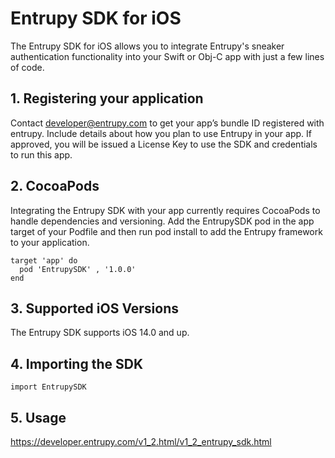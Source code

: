 # Entrupy SDK for iOS
The Entrupy SDK for iOS allows you to integrate Entrupy's sneaker authentication functionality into your Swift or Obj-C app with just a few lines of code.

## 1. Registering your application
Contact developer@entrupy.com to get your app’s bundle ID registered with entrupy. Include details about how you plan to use Entrupy in your app. If approved, you will be issued a License Key to use the SDK and credentials to run this app. 

## 2. CocoaPods
Integrating the Entrupy SDK with your app currently requires CocoaPods to handle dependencies and versioning.
Add the EntrupySDK pod in the app target of your Podfile and then run pod install to add the Entrupy framework to your application.
```
target 'app' do
  pod 'EntrupySDK' , '1.0.0'
end
```

## 3. Supported iOS Versions
The Entrupy SDK supports iOS 14.0 and up.

## 4. Importing the SDK
`import EntrupySDK`

## 5. Usage
https://developer.entrupy.com/v1_2.html/v1_2_entrupy_sdk.html
